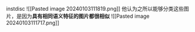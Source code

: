 instdisc
![[Pasted image 20240103111819.png]]
他认为之所以能够分类这些图片，是因为**具有相同语义特征的图片都很相似**
![[Pasted image 20240103111717.png]]